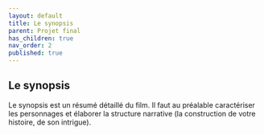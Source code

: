 ```yaml
---
layout: default
title: Le synopsis
parent: Projet final
has_children: true
nav_order: 2
published: true
---
```

## Le synopsis
Le synopsis est un résumé détaillé du film. Il faut au préalable caractériser les personnages et élaborer la structure narrative (la construction de votre histoire, de son intrigue).